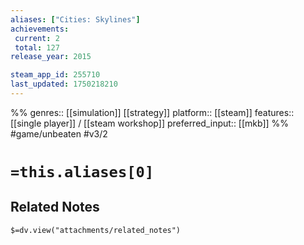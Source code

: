 ```yaml
---
aliases: ["Cities: Skylines"]
achievements:
 current: 2
 total: 127
release_year: 2015

steam_app_id: 255710
last_updated: 1750218210
---
```

%%
genres:: [[simulation]] [[strategy]]
platform:: [[steam]]
features:: [[single player]] / [[steam workshop]]
preferred_input:: [[mkb]]
%%
#game/unbeaten
#v3/2

# `=this.aliases[0]`
## Related Notes
`$=dv.view("attachments/related_notes")`